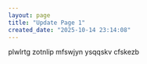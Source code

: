 ```yaml
---
layout: page
title: "Update Page 1"
created_date: "2025-10-14 23:14:08"
---
```


plwlrtg zotnlip mfswjyn ysqqskv cfskezb 
